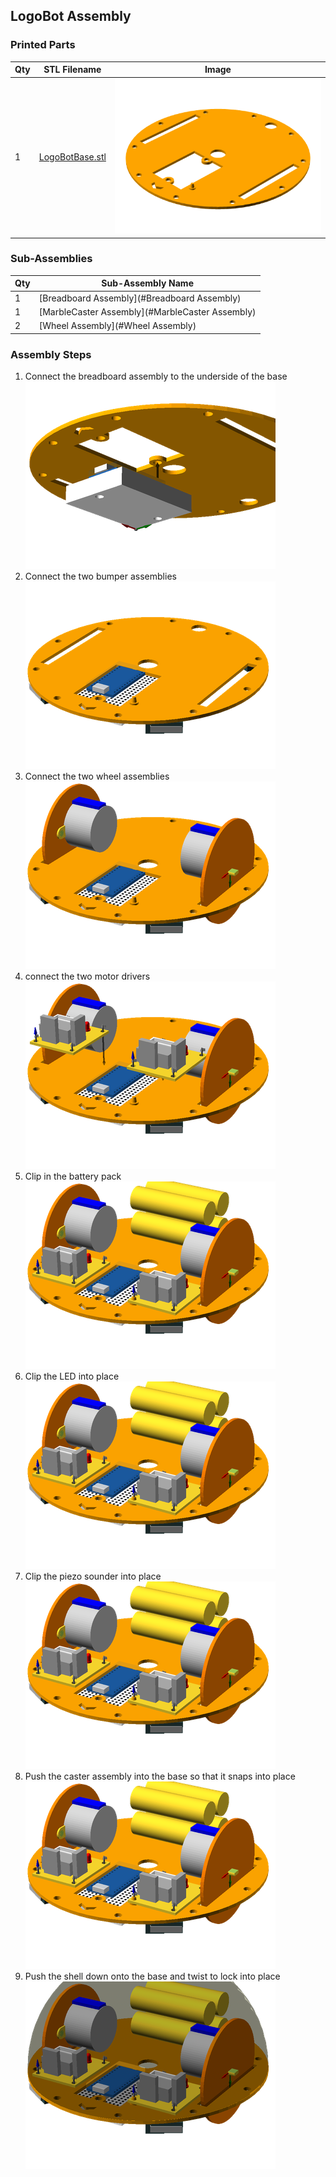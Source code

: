 ## LogoBot Assembly

### Printed Parts

 Qty | STL Filename | Image
 --- | --- | ---
  1  | [LogoBotBase.stl](../stl/LogoBotBase.stl) | ![](../images/LogoBotBase_STL.png)

### Sub-Assemblies

Qty | Sub-Assembly Name
--- | ---
  1 | [Breadboard Assembly](#Breadboard Assembly)
  1 | [MarbleCaster Assembly](#MarbleCaster Assembly)
  2 | [Wheel Assembly](#Wheel Assembly)

### Assembly Steps

1. Connect the breadboard assembly to the underside of the base
![](../images/LogoBotAssembly_Step1.png)
2. Connect the two bumper assemblies
![](../images/LogoBotAssembly_Step2.png)
3. Connect the two wheel assemblies
![](../images/LogoBotAssembly_Step3.png)
4. connect the two motor drivers
![](../images/LogoBotAssembly_Step4.png)
5. Clip in the battery pack
![](../images/LogoBotAssembly_Step5.png)
6. Clip the LED into place
![](../images/LogoBotAssembly_Step6.png)
7. Clip the piezo sounder into place
![](../images/LogoBotAssembly_Step7.png)
8. Push the caster assembly into the base so that it snaps into place
![](../images/LogoBotAssembly_Step8.png)
9. Push the shell down onto the base and twist to lock into place
![](../images/LogoBotAssembly_Step9.png)
